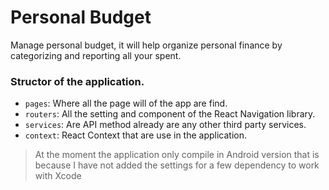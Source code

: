 # Personal Budget

Manage personal budget, it will help organize personal finance by categorizing and reporting all your spent.

### Structor of the application.

* `pages`: Where all the page will of the app are find.
* `routers`: All the setting and component of the React Navigation library.
* `services`: Are API method already are any other third party services.
* `context`: React Context that are use in the application.

> At the moment the application only compile in Android version that is because I have not added the settings for a few dependency to work with Xcode